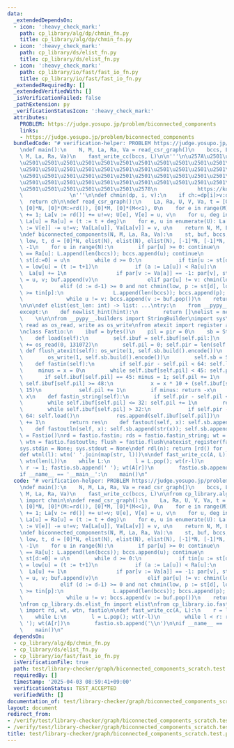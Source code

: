 ```yaml
---
data:
  _extendedDependsOn:
  - icon: ':heavy_check_mark:'
    path: cp_library/alg/dp/chmin_fn.py
    title: cp_library/alg/dp/chmin_fn.py
  - icon: ':heavy_check_mark:'
    path: cp_library/ds/elist_fn.py
    title: cp_library/ds/elist_fn.py
  - icon: ':heavy_check_mark:'
    path: cp_library/io/fast/fast_io_fn.py
    title: cp_library/io/fast/fast_io_fn.py
  _extendedRequiredBy: []
  _extendedVerifiedWith: []
  _isVerificationFailed: false
  _pathExtension: py
  _verificationStatusIcon: ':heavy_check_mark:'
  attributes:
    PROBLEM: https://judge.yosupo.jp/problem/biconnected_components
    links:
    - https://judge.yosupo.jp/problem/biconnected_components
  bundledCode: "# verification-helper: PROBLEM https://judge.yosupo.jp/problem/biconnected_components\n\
    \ndef main():\n    N, M, La, Ra, Va = read_csr_graph()\n    bccs, L = biconnected_components(N,\
    \ M, La, Ra, Va)\n    fast_write_cc(bccs, L)\n\n'''\n\u257A\u2501\u2501\u2501\u2501\
    \u2501\u2501\u2501\u2501\u2501\u2501\u2501\u2501\u2501\u2501\u2501\u2501\u2501\
    \u2501\u2501\u2501\u2501\u2501\u2501\u2501\u2501\u2501\u2501\u2501\u2501\u2501\
    \u2501\u2501\u2501\u2501\u2501\u2501\u2501\u2501\u2501\u2501\u2501\u2501\u2501\
    \u2501\u2501\u2501\u2501\u2501\u2501\u2501\u2501\u2501\u2501\u2501\u2501\u2501\
    \u2501\u2501\u2501\u2501\u2501\u2501\u2578\n             https://kobejean.github.io/cp-library\
    \               \n'''\n\ndef chmin(dp, i, v):\n    if ch:=dp[i]>v:dp[i]=v\n  \
    \  return ch\n\ndef read_csr_graph():\n    La, Ra, U, V, Va, t = [0]*(N:=rd()),\
    \ [0]*N, [0]*(M:=rd()), [0]*M, [0]*(M<<1), 0\n    for e in range(M): La[u := rd()]\
    \ += 1; La[v := rd()] += u!=v; U[e], V[e] = u, v\n    for u, deg in enumerate(La):\
    \ La[u] = Ra[u] = (t := t + deg)\n    for e, u in enumerate(U): La[u] -= 1; La[v\
    \ := V[e]] -= u!=v; Va[La[u]], Va[La[v]] = v, u\n    return N, M, La, Ra, Va\n\
    \ndef biconnected_components(N, M, La, Ra, Va):\n    st, buf, bccs, L, par, tin,\
    \ low, t, d = [0]*N, elist(N), elist(N), elist(N), [-1]*N, [-1]*N, [-1]*N, -1,\
    \ -1\n    for u in range(N):\n        if par[u] >= 0: continue\n        if La[u]\
    \ == Ra[u]: L.append(len(bccs)); bccs.append(u); continue\n        par[u] = N;\
    \ st[d:=0] = u\n        while d >= 0:\n            if tin[u := st[d]] == -1: tin[u]\
    \ = low[u] = (t := t+1)\n            if (a := La[u]) < Ra[u]:\n              \
    \  La[u] += 1\n                if par[v := Va[a]] == -1: par[v], st[d := d+1]\
    \ = u, v; buf.append(v)\n                elif par[u] != v: chmin(low, u, tin[v])\n\
    \            elif (d := d-1) >= 0 and not chmin(low, p := st[d], low[u]) and low[u]\
    \ >= tin[p]:\n                L.append(len(bccs)); bccs.append(p); v = -1\n  \
    \              while u != v: bccs.append(v := buf.pop())\n    return bccs, L\n\
    \n\n\ndef elist(est_len: int) -> list: ...\ntry:\n    from __pypy__ import newlist_hint\n\
    except:\n    def newlist_hint(hint):\n        return []\nelist = newlist_hint\n\
    \    \n\n\nfrom __pypy__.builders import StringBuilder\nimport sys\nfrom os import\
    \ read as os_read, write as os_write\nfrom atexit import register as atexist_register\n\
    \nclass Fastio:\n    ibuf = bytes()\n    pil = pir = 0\n    sb = StringBuilder()\n\
    \    def load(self):\n        self.ibuf = self.ibuf[self.pil:]\n        self.ibuf\
    \ += os_read(0, 131072)\n        self.pil = 0; self.pir = len(self.ibuf)\n   \
    \ def flush_atexit(self): os_write(1, self.sb.build().encode())\n    def flush(self):\n\
    \        os_write(1, self.sb.build().encode())\n        self.sb = StringBuilder()\n\
    \    def fastin(self):\n        if self.pir - self.pil < 64: self.load()\n   \
    \     minus = x = 0\n        while self.ibuf[self.pil] < 45: self.pil += 1\n \
    \       if self.ibuf[self.pil] == 45: minus = 1; self.pil += 1\n        while\
    \ self.ibuf[self.pil] >= 48:\n            x = x * 10 + (self.ibuf[self.pil] &\
    \ 15)\n            self.pil += 1\n        if minus: return -x\n        return\
    \ x\n    def fastin_string(self):\n        if self.pir - self.pil < 64: self.load()\n\
    \        while self.ibuf[self.pil] <= 32: self.pil += 1\n        res = bytearray()\n\
    \        while self.ibuf[self.pil] > 32:\n            if self.pir - self.pil <\
    \ 64: self.load()\n            res.append(self.ibuf[self.pil])\n            self.pil\
    \ += 1\n        return res\n    def fastout(self, x): self.sb.append(str(x))\n\
    \    def fastoutln(self, x): self.sb.append(str(x)); self.sb.append('\\n')\nfastio\
    \ = Fastio()\nrd = fastio.fastin; rds = fastio.fastin_string; wt = fastio.fastout;\
    \ wtn = fastio.fastoutln; flush = fastio.flush\natexist_register(fastio.flush_atexit)\n\
    sys.stdin = None; sys.stdout = None\ndef rdl(n): return [rd() for _ in range(n)]\n\
    def wtnl(l): wtn(' '.join(map(str, l)))\n\ndef fast_write_cc(A, L):\n    r = len(A);\
    \ wtn(len(L))\n    while L:\n        l = L.pop(); wt(r-l)\n        while l < r:\
    \ r -= 1; fastio.sb.append(' '); wt(A[r])\n        fastio.sb.append('\\n')\n\n\
    if __name__ == '__main__':\n    main()\n"
  code: "# verification-helper: PROBLEM https://judge.yosupo.jp/problem/biconnected_components\n\
    \ndef main():\n    N, M, La, Ra, Va = read_csr_graph()\n    bccs, L = biconnected_components(N,\
    \ M, La, Ra, Va)\n    fast_write_cc(bccs, L)\n\nfrom cp_library.alg.dp.chmin_fn\
    \ import chmin\n\ndef read_csr_graph():\n    La, Ra, U, V, Va, t = [0]*(N:=rd()),\
    \ [0]*N, [0]*(M:=rd()), [0]*M, [0]*(M<<1), 0\n    for e in range(M): La[u := rd()]\
    \ += 1; La[v := rd()] += u!=v; U[e], V[e] = u, v\n    for u, deg in enumerate(La):\
    \ La[u] = Ra[u] = (t := t + deg)\n    for e, u in enumerate(U): La[u] -= 1; La[v\
    \ := V[e]] -= u!=v; Va[La[u]], Va[La[v]] = v, u\n    return N, M, La, Ra, Va\n\
    \ndef biconnected_components(N, M, La, Ra, Va):\n    st, buf, bccs, L, par, tin,\
    \ low, t, d = [0]*N, elist(N), elist(N), elist(N), [-1]*N, [-1]*N, [-1]*N, -1,\
    \ -1\n    for u in range(N):\n        if par[u] >= 0: continue\n        if La[u]\
    \ == Ra[u]: L.append(len(bccs)); bccs.append(u); continue\n        par[u] = N;\
    \ st[d:=0] = u\n        while d >= 0:\n            if tin[u := st[d]] == -1: tin[u]\
    \ = low[u] = (t := t+1)\n            if (a := La[u]) < Ra[u]:\n              \
    \  La[u] += 1\n                if par[v := Va[a]] == -1: par[v], st[d := d+1]\
    \ = u, v; buf.append(v)\n                elif par[u] != v: chmin(low, u, tin[v])\n\
    \            elif (d := d-1) >= 0 and not chmin(low, p := st[d], low[u]) and low[u]\
    \ >= tin[p]:\n                L.append(len(bccs)); bccs.append(p); v = -1\n  \
    \              while u != v: bccs.append(v := buf.pop())\n    return bccs, L\n\
    \nfrom cp_library.ds.elist_fn import elist\nfrom cp_library.io.fast.fast_io_fn\
    \ import rd, wt, wtn, fastio\n\ndef fast_write_cc(A, L):\n    r = len(A); wtn(len(L))\n\
    \    while L:\n        l = L.pop(); wt(r-l)\n        while l < r: r -= 1; fastio.sb.append('\
    \ '); wt(A[r])\n        fastio.sb.append('\\n')\n\nif __name__ == '__main__':\n\
    \    main()\n"
  dependsOn:
  - cp_library/alg/dp/chmin_fn.py
  - cp_library/ds/elist_fn.py
  - cp_library/io/fast/fast_io_fn.py
  isVerificationFile: true
  path: test/library-checker/graph/biconnected_components_scratch.test.py
  requiredBy: []
  timestamp: '2025-04-03 08:59:41+09:00'
  verificationStatus: TEST_ACCEPTED
  verifiedWith: []
documentation_of: test/library-checker/graph/biconnected_components_scratch.test.py
layout: document
redirect_from:
- /verify/test/library-checker/graph/biconnected_components_scratch.test.py
- /verify/test/library-checker/graph/biconnected_components_scratch.test.py.html
title: test/library-checker/graph/biconnected_components_scratch.test.py
---
```

